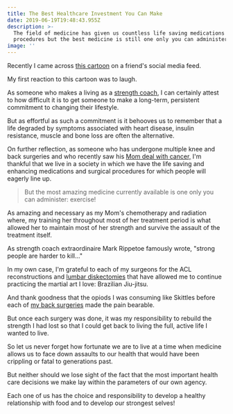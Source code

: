 ```yaml
---
title: The Best Healthcare Investment You Can Make
date: 2019-06-19T19:48:43.955Z
description: >-
  The field of medicine has given us countless life saving medications and
  procedures but the best medicine is still one only you can administer.
image: ''
---
```

Recently I came across <a href="https://images.app.goo.gl/e1NtZPz2gTuTiQ8RA" target="blank">this cartoon</a> on a friend's social media feed.

My first reaction to this cartoon was to laugh.  

As someone who makes a living as a [strength coach](/about), I can certainly attest to how difficult it is to get someone to make a long-term, persistent commitment to changing their lifestyle.  

But as effortful as such a commitment is it behooves us to remember that a life degraded by symptoms associated with heart disease, insulin resistance, muscle and bone loss are often the alternative.

On further reflection, as someone who has undergone multiple knee and back surgeries and who recently saw his [Mom deal with cancer,](/post/exercise-cancer/) I'm thankful that we live in a society in which we have the life saving and enhancing medications and surgical procedures for which people will eagerly line up.

> But the most amazing medicine currently available is one only you can administer: exercise!  

As amazing and necessary as my Mom's chemotherapy and radiation where, my training her throughout most of her treatment period is what allowed her to maintain most of her strength and survive the assault of the treatment itself.  

As strength coach extraordinaire Mark Rippetoe famously wrote, "strong people are harder to kill..."

In my own case, I'm grateful to each of my surgeons for the ACL reconstructions and <a href="https://www.mayoclinic.org/tests-procedures/diskectomy/about/pac-20393837" target="blank">lumbar diskectomies</a> that have allowed me to continue practicing the martial art I love: Brazilian Jiu-jitsu.  

And thank goodness that the opiods I was consuming like Skittles before each of [my back surgeries](/post/back-surgery/) made the pain bearable.  

But once each surgery was done, it was my responsibility to rebuild the strength I had lost so that I could get back to living the full, active life I wanted to live.  

So let us never forget how fortunate we are to live at a time when medicine allows us to face down assaults to our health that would have been crippling or fatal to generations past.  

But neither should we lose sight of the fact that the most important health care decisions we make lay within the parameters of our own agency.  

Each one of us has the choice and responsibility to develop a healthy relationship with food and to develop our strongest selves!
